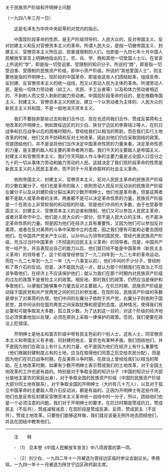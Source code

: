 关于民族资产阶级和开明绅士问题

（一九四八年三月一日）



　　这是毛泽东为中共中央起草的对党内的指示。 



　　中国现阶段革命的性质，是无产阶级领导的、人民大众的、反对帝国主义、反对封建主义和反对官僚资本主义的革命。所谓人民大众，是指一切被帝国主义、封建主义、官僚资本主义所压迫、损害或限制的人们，也即是一九四七年十月中国人民解放军宣言上明确地指出的工、农、兵、学、商和其他一切爱国人士⑴。在宣言上所说的“学”，即是指一切受迫害、受限制的知识分子。所说的“商”，即是指一切受迫害、受限制的民族资产阶级，即中小资产阶级。所说的“其他爱国人士”，则主要地是指的开明绅士。现阶段的中国革命，即是由这些人们团结起来，组成反帝、反封建、反官僚资本主义的统一战线，而又以劳动人民为主体的革命。所谓劳动人民，是指一切体力劳动者（如工人、农民、手工业者等）以及和体力劳动者相近的、不剥削人而又受人剥削的脑力劳动者。中国现阶段革命的目的，是在推翻帝国主义、封建主义、官僚资本主义的统治，建立一个以劳动者为主体的、人民大众的新民主主义共和国，不是一般地消灭资本主义。 

　　我们不要抛弃那些过去和我们合作过、现在也还同我们合作、赞成反美蒋和土地改革的开明绅士。例如晋绥边区的刘少白、陕甘宁边区的李鼎铭⑵等人，在抗日战争和抗日战争以后的困难时期内，曾经给我们以相当的帮助，而在我们实行土地改革的时候，他们又并不妨碍和反对土地改革，因此对他们仍应采取团结的政策。但是团结他们，并不是说将他们当作决定中国革命性质的力量来看。决定革命性质的力量，是主要的敌人和主要的革命者两方面。我们今天的主要敌人是帝国主义、封建主义和官僚资本主义，我们今天同敌人作斗争的主要力量是占全国人口百分之九十的一切从事体力劳动和脑力劳动的人民。这就决定了我们现阶段革命的性质是新民主主义的人民民主革命，而不同于十月革命那样的社会主义革命。 

　　依附帝国主义、封建主义、官僚资本主义，反对人民民主革命的民族资产阶级的少数右翼分子，他们也是革命的敌人；依附劳动人民反对反动派的民族资产阶级左翼分子以及从封建阶级分裂出来的少数开明绅士，他们也是革命者。但是这两者都不是敌人或革命者的主体，两者都不是可以决定革命性质的力量。民族资产阶级是一个在政治上非常软弱的和动摇的阶级。但是他们中间的大多数，由于也受着帝国主义、封建主义、官僚资本主义的迫害和限制，他们又可以参加人民民主革命，或者对革命守中立。他们是人民大众的一部分，但不是人民大众的主体，也不是决定革命性质的力量。但是因为他们在经济上具有重要性，又因为他们可以参加反对美蒋，或者在反对美蒋的斗争中采取中立的态度，因之我们便有可能和必要去团结他们。在中国共产党未产生以前，以孙中山为领导的国民党，曾经代表民族资产阶级，充当过当时中国革命（不彻底的旧民主主义革命）的领导者。但是，中国共产党一经产生，并且表现出自己的能力以后，他们就已经不能是中国革命（新民主主义革命）的领导者了。这个阶级曾经参加了一九二四年到一九二七年的革命运动，而在一九二七年到一九三一年（九一八事变以前），他们中间的不少分子，曾经附和了蒋介石的反动。但是，决不能因为这一点，就认为那个时期我们在政治上不应该争取他们，在经济上不应该保护他们；就认为我们在那个时期内对民族资产阶级的过左的政策不是冒险主义的政策。相反地，那时我们的政策，仍然应当是保护和争取他们，以便我们能够集中力量去反对主要敌人。在抗日时期，民族资产阶级是动摇于国民党和共产党两党之间的抗日的参加者。在现阶段，民族资产阶级的多数是增长了对美蒋的仇恨，他们中间的左翼分子依附于共产党，右翼分子则依附于国民党，其中间派则在国共两党之间采取犹豫和观望的态度。这种情况，使得我们有必要和可能争取其大多数，孤立其少数。为了达到这一目的，对这个阶级的经济地位必须慎重地加以处理，必须在原则上采取一律保护的政策。否则，我们便要在政治上犯错误。 

　　开明绅士是地主和富农阶级中带有民主色彩的个别人士。这些人士，同官僚资本主义和帝国主义有矛盾，同封建的地主、富农也有某种矛盾。我们团结他们，并不是因为他们在政治上有什么大的力量，也不是因为他们在经济上有什么重要性（他们根据封建制度占有的土地，应当在取得他们同意之后交给农民分配），而是因为他们在抗日战争时期，在反美蒋斗争时期，在政治上曾经给我们以相当的帮助。在土地改革时期，如果有少数开明绅士表示赞成我们的土地改革，对于全国土地改革的工作也是有益的。特别是对于争取全国的知识分子（中国的知识分子大部分是地主富农的家庭出身），对于争取全国的民族资产阶级（中国的民族资产阶级大部分同土地有联系），对于争取全国的开明绅士（大约有几十万人），以及对于孤立中国革命的主要敌人蒋介石反动派，都是有益的。正因为开明绅士有这些作用，他们也是反帝反封建反官僚资本主义革命统一战线中的一分子，所以，团结他们也是一个必须注意的问题。我们对于开明绅士的要求，在抗日时期是赞成抗日，赞成民主（不反共），赞成减租减息；在现阶段是赞成反美、反蒋，赞成民主（不反共），赞成土地改革。只要他们能够这样做，我们就应该毫无例外地去团结他们，并且在团结中教育他们。 





------------------

　　注　　释 

　　- 〔1〕 见本卷《中国人民解放军宣言》中八项政策的第一项。 

　　- 〔2〕刘少白，一九四二年十一月被选为晋绥边区临时参议会副议长。李鼎铭，一九四一年十一月被选为陕甘宁边区政府副主席。 

